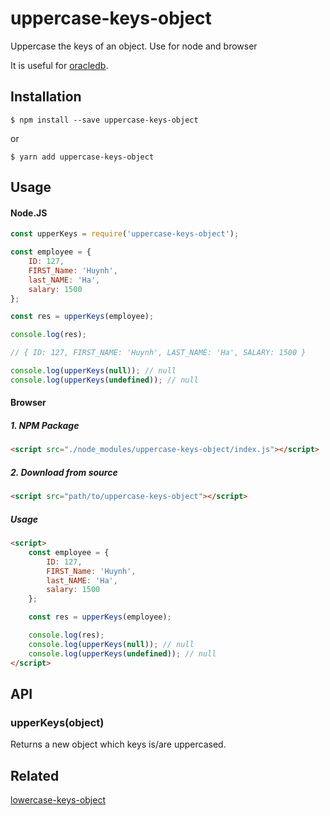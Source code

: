 # uppercase-keys-object
Uppercase the keys of an object. Use for node and browser

It is useful for [oracledb](https://github.com/oracle/node-oracledb).

## Installation

`$ npm install --save uppercase-keys-object`

or

`$ yarn add uppercase-keys-object`


## Usage

#### Node.JS

```js
const upperKeys = require('uppercase-keys-object');

const employee = {
	ID: 127,
	FIRST_Name: 'Huynh',
	last_NAME: 'Ha',
	salary: 1500
};

const res = upperKeys(employee);

console.log(res);

// { ID: 127, FIRST_NAME: 'Huynh', LAST_NAME: 'Ha', SALARY: 1500 }

console.log(upperKeys(null)); // null
console.log(upperKeys(undefined)); // null
```

#### Browser
##### 1. NPM Package
```html
<script src="./node_modules/uppercase-keys-object/index.js"></script>
```
##### 2. Download from source
```html
<script src="path/to/uppercase-keys-object"></script>
```
##### Usage
```html
<script>
	const employee = {
		ID: 127,
		FIRST_Name: 'Huynh',
		last_NAME: 'Ha',
		salary: 1500
	};

	const res = upperKeys(employee);

	console.log(res);
	console.log(upperKeys(null)); // null
	console.log(upperKeys(undefined)); // null
</script>
```

## API

### upperKeys(object)

Returns a new object which keys is/are uppercased.


## Related
[lowercase-keys-object](https://github.com/huynhsamha/lowercase-keys-object)
